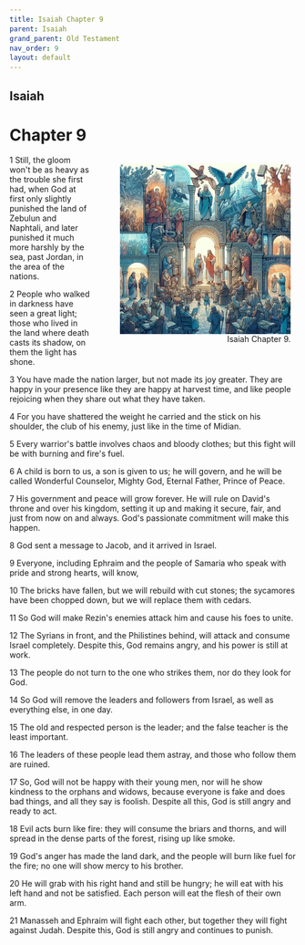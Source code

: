 ```yaml
---
title: Isaiah Chapter 9
parent: Isaiah
grand_parent: Old Testament
nav_order: 9
layout: default
---
```


## Isaiah

# Chapter 9

<figure style="float: right; margin-right: 10px;">
    <img src="/assets/Image/Isaiah/500/9.jpg" alt="Isaiah Chapter 9" style="width: 300px; height: 300px; float: right;padding-left: 10px;"/>
    <figcaption style="clear: both;text-align: right;">Isaiah Chapter 9.</figcaption>
</figure>
1 Still, the gloom won't be as heavy as the trouble she first had, when God at first only slightly punished the land of Zebulun and Naphtali, and later punished it much more harshly by the sea, past Jordan, in the area of the nations.

2 People who walked in darkness have seen a great light; those who lived in the land where death casts its shadow, on them the light has shone.

3 You have made the nation larger, but not made its joy greater. They are happy in your presence like they are happy at harvest time, and like people rejoicing when they share out what they have taken.

4 For you have shattered the weight he carried and the stick on his shoulder, the club of his enemy, just like in the time of Midian.

5 Every warrior's battle involves chaos and bloody clothes; but this fight will be with burning and fire's fuel.

6 A child is born to us, a son is given to us; he will govern, and he will be called Wonderful Counselor, Mighty God, Eternal Father, Prince of Peace.

7 His government and peace will grow forever. He will rule on David's throne and over his kingdom, setting it up and making it secure, fair, and just from now on and always. God's passionate commitment will make this happen.

8 God sent a message to Jacob, and it arrived in Israel.

9 Everyone, including Ephraim and the people of Samaria who speak with pride and strong hearts, will know,

10 The bricks have fallen, but we will rebuild with cut stones; the sycamores have been chopped down, but we will replace them with cedars.

11 So God will make Rezin's enemies attack him and cause his foes to unite.

12 The Syrians in front, and the Philistines behind, will attack and consume Israel completely. Despite this, God remains angry, and his power is still at work.

13 The people do not turn to the one who strikes them, nor do they look for God.

14 So God will remove the leaders and followers from Israel, as well as everything else, in one day.

15 The old and respected person is the leader; and the false teacher is the least important.

16 The leaders of these people lead them astray, and those who follow them are ruined.

17 So, God will not be happy with their young men, nor will he show kindness to the orphans and widows, because everyone is fake and does bad things, and all they say is foolish. Despite all this, God is still angry and ready to act.

18 Evil acts burn like fire: they will consume the briars and thorns, and will spread in the dense parts of the forest, rising up like smoke.

19 God's anger has made the land dark, and the people will burn like fuel for the fire; no one will show mercy to his brother.

20 He will grab with his right hand and still be hungry; he will eat with his left hand and not be satisfied. Each person will eat the flesh of their own arm.

21 Manasseh and Ephraim will fight each other, but together they will fight against Judah. Despite this, God is still angry and continues to punish.


